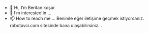 - 👋 Hi, I’m Beritan koşar
- 👀 I’m interested in ...
- 📫 How to reach me ...
  Benimle eğer iletişime geçmek istiyorsanız.
  robotavci.com sitesinde bana ulaşabilirsiniz...
<!---
beritankosar/beritankosar is a ✨ special ✨ repository because its `README.md` (this file) appears on your GitHub profile.
You can click the Preview link to take a look at your changes.
--->
